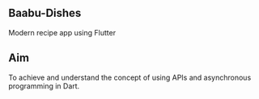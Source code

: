 ## Baabu-Dishes
Modern recipe app using Flutter 
## Aim
To achieve and understand the concept of using APIs and asynchronous programming in Dart.
